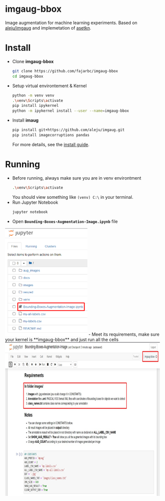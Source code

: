 # imgaug-bbox
Image augmentation for machine learning experiments.
Based on [aleju/imgaug](https://github.com/aleju/imgaug) and implemetation of [asetkn](https://github.com/asetkn/Tutorial-Image-and-Multiple-Bounding-Boxes-Augmentation-for-Deep-Learning-in-4-Steps).

# Install
- Clone **imgaug-bbox**
  ```bash
  git clone https://github.com/fajarbc/imgaug-bbox
  cd imgaug-bbox
  ```
- Setup virtual environtement & Kernel
  ```bash
  python -m venv venv
  .\venv\Scripts\activate
  pip install ipykernel
  python -m ipykernel install --user --name=imgaug-bbox
  ```
- Install **imaug**
  ```bash
  pip install git+https://github.com/aleju/imgaug.git
  pip install imagecorruptions pandas
  ```
  For more details, see the [install guide](https://imgaug.readthedocs.io/en/latest/source/installation.html).

# Running
- Before running, always make sure you are in venv environtment
  ```bash
  .\venv\Scripts\activate
  ```
  You should view something like ```(venv) C:\``` in your terminal.
- Run Jupyter Notebook
  ```sh
  jupyter notebook
  ```
- Open **`Bounding-Boxes-Augmentation-Image.ipynb`** file
 <img src="docs/photo-1.png" height="350">
 - Meet its requirements, make sure your kernel is **imgaug-bbox** and just run all the cells
 <img src="docs/photo-2.png" height="500">
   